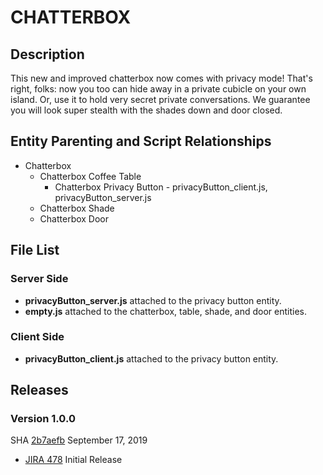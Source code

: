 # CHATTERBOX

## Description
This new and improved chatterbox now comes with privacy mode! That's right, folks: now you too can hide away in a private cubicle on your own island. Or, use it to hold very secret private conversations. We guarantee you will look super stealth with the shades down and door closed.

## Entity Parenting and Script Relationships
* Chatterbox
    * Chatterbox Coffee Table
        * Chatterbox Privacy Button - privacyButton_client.js, privacyButton_server.js
    * Chatterbox Shade
    * Chatterbox Door

## File List
### Server Side
* **privacyButton_server.js** attached to the privacy button entity.
* **empty.js** attached to the chatterbox, table, shade, and door entities.

### Client Side
* **privacyButton_client.js** attached to the privacy button entity.

## Releases
### Version 1.0.0
SHA [2b7aefb](https://github.com/highfidelity/hifi-content/commits/2b7aefb) September 17, 2019
- [JIRA 478](https://highfidelity.atlassian.net/browse/DEV-478)   Initial Release










